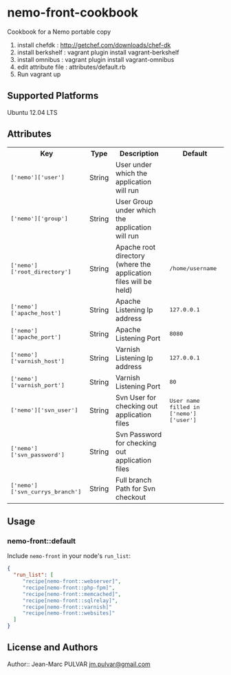 # nemo-front-cookbook

Cookbook for a Nemo portable copy  

1. install chefdk 		: http://getchef.com/downloads/chef-dk
2. install berkshelf	: vagrant plugin install vagrant-berkshelf
3. install omnibus      : vagrant plugin install vagrant-omnibus
4. edit attribute file  : attributes/default.rb 
5. Run vagrant up

## Supported Platforms

Ubuntu 12.04 LTS

## Attributes

<table>
  <tr>
    <th>Key</th>
    <th>Type</th>
    <th>Description</th>
    <th>Default</th>
  </tr>
  <tr> <td><tt>['nemo']['user']</tt></td> <td>String</td> <td>User under which the application will run</td> <td><tt></tt></td> </tr>
  <tr> <td><tt>['nemo']['group']</tt></td> <td>String</td> <td>User Group under which the application will run</td> <td><tt></tt></td> </tr>
  <tr> <td><tt>['nemo']['root_directory']</tt></td> <td>String</td> <td>Apache root directory (where the application files will be held)</td> <td><tt>/home/username</tt></td> </tr>
  <tr> <td><tt>['nemo']['apache_host']</tt></td> <td>String</td> <td>Apache Listening Ip address</td> <td><tt>127.0.0.1</tt></td> </tr>
  <tr> <td><tt>['nemo']['apache_port']</tt></td> <td>String</td> <td>Apache Listening Port</td> <td><tt>8080</tt></td> </tr>
  <tr> <td><tt>['nemo']['varnish_host']</tt></td> <td>String</td> <td>Varnish Listening Ip address</td> <td><tt>127.0.0.1</tt></td> </tr>
  <tr> <td><tt>['nemo']['varnish_port']</tt></td> <td>String</td> <td>Varnish Listening Port</td> <td><tt>80</tt></td> </tr>
  <tr> <td><tt>['nemo']['svn_user']</tt></td> <td>String</td> <td>Svn User for checking out application files</td> <td><tt>User name filled in ['nemo']['user']</tt></td> </tr>
  <tr> <td><tt>['nemo']['svn_password']</tt></td> <td>String</td> <td>Svn Password for checking out application files</td> <td><tt></tt></td> </tr>
  <tr> <td><tt>['nemo']['svn_currys_branch']</tt></td> <td>String</td> <td>Full branch Path for Svn checkout</td> <td><tt></tt></td> </tr>
</table>

## Usage

### nemo-front::default

Include `nemo-front` in your node's `run_list`:

```json
{
  "run_list": [
	 "recipe[nemo-front::webserver]",
     "recipe[nemo-front::php-fpm]",
	 "recipe[nemo-front::memcached]",
	 "recipe[nemo-front::sqlrelay]",
	 "recipe[nemo-front::varnish]"
	 "recipe[nemo-front::websites]"
  ]
}
```

## License and Authors

Author:: Jean-Marc PULVAR <jm.pulvar@gmail.com>
